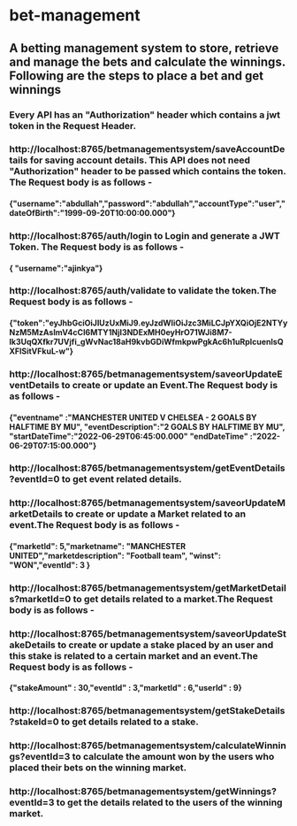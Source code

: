 # bet-management

## A betting management system to store, retrieve and manage the bets and calculate the winnings. Following are the steps to place a bet and get winnings

### Every API has an "Authorization" header which contains a jwt token in the Request Header.

### http://localhost:8765/betmanagementsystem/saveAccountDetails for saving account details. This API does not need "Authorization" header to be passed which contains the token. The Request body is as follows - 
#### {"username":"abdullah","password":"abdullah","accountType":"user","dateOfBirth":"1999-09-20T10:00:00.000"}

### http://localhost:8765/auth/login to Login and generate a JWT Token. The Request body is as follows - 
#### { "username":"ajinkya"}

### http://localhost:8765/auth/validate to validate the token.The Request body is as follows - 
#### {"token":"eyJhbGciOiJIUzUxMiJ9.eyJzdWIiOiJzc3MiLCJpYXQiOjE2NTYyNzM5MzAsImV4cCI6MTY1NjI3NDExMH0eyHrO71WJi8M7-lk3UqQXfkr7UVjfi_gWvNac18aH9kvbGDiWfmkpwPgkAc6h1uRpIcuenlsQXFlSitVFkuL-w"}

### http://localhost:8765/betmanagementsystem/saveorUpdateEventDetails to create or update an Event.The Request body is as follows - 
#### {"eventname" :"MANCHESTER UNITED V CHELSEA - 2 GOALS BY HALFTIME BY MU", "eventDescription":"2 GOALS BY HALFTIME BY MU", "startDateTime":"2022-06-29T06:45:00.000" "endDateTime" :"2022-06-29T07:15:00.000"}

### http://localhost:8765/betmanagementsystem/getEventDetails?eventId=0 to get event related details.

### http://localhost:8765/betmanagementsystem/saveorUpdateMarketDetails to create or update a Market related to an event.The Request body is as follows - 
#### {"marketId": 5,"marketname": "MANCHESTER UNITED","marketdescription": "Football team", "winst": "WON","eventId": 3 }

### http://localhost:8765/betmanagementsystem/getMarketDetails?marketId=0 to get details related to a market.The Request body is as follows - 

### http://localhost:8765/betmanagementsystem/saveorUpdateStakeDetails to create or update a stake placed by an user and this stake is related to a certain market and an event.The Request body is as follows - 
#### {"stakeAmount" : 30,"eventId" : 3,"marketId" : 6,"userId" : 9}

### http://localhost:8765/betmanagementsystem/getStakeDetails?stakeId=0 to get details related to a stake.

### http://localhost:8765/betmanagementsystem/calculateWinnings?eventId=3 to calculate the amount won by the users who placed their bets on the winning market.

### http://localhost:8765/betmanagementsystem/getWinnings?eventId=3 to get the details related to the users of the winning market.



 
